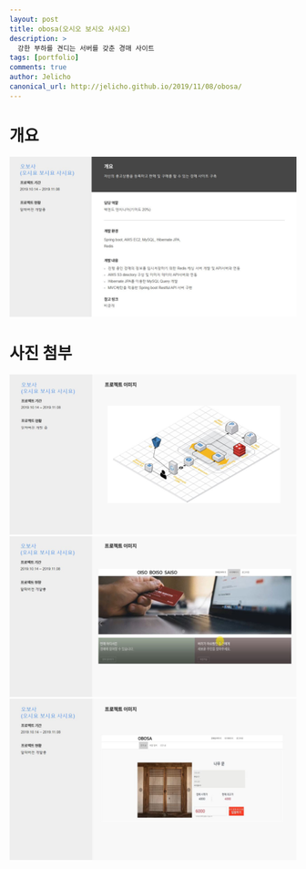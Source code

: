 ```yaml
---
layout: post
title: obosa(오시오 보시오 사시오)
description: >
  강한 부하를 견디는 서버를 갖춘 경매 사이트
tags: [portfolio]
comments: true
author: Jelicho
canonical_url: http://jelicho.github.io/2019/11/08/obosa/
---
```

# 개요
![portfolio_page1](/assets/img/portfolio/obosa/1.jpg)
# 사진 첨부
![portfolio_page2](/assets/img/portfolio/obosa/2.jpg)
![portfolio_page3](/assets/img/portfolio/obosa/3.jpg)
![portfolio_page4](/assets/img/portfolio/obosa/4.jpg)